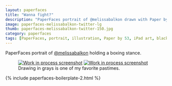 ```yaml
---
layout: paperfaces
title: "Wanna fight?"
description: "PaperFaces portrait of @melissabalkon drawn with Paper by 53 on an iPad."
image: paperfaces-melissabalkon-twitter-lg
thumb: paperfaces-melissabalkon-twitter-150.jpg
category: paperfaces
tags: [PaperFaces, portrait, illustration, Paper by 53, iPad art, black and white]
---
```


PaperFaces portrait of [@melissabalkon](http://twitter.com/melissabalkon) holding a boxing stance.

<figure class="half">
	<a href="{{ site.url }}/images/paperfaces-melissabalkon-process-1-lg.jpg"><img src="{{ site.url }}/images/paperfaces-melissabalkon-process-1-600.jpg" alt="Work in process screenshot"></a>
	<a href="{{ site.url }}/images/paperfaces-melissabalkon-process-2-lg.jpg"><img src="{{ site.url }}/images/paperfaces-melissabalkon-process-2-600.jpg" alt="Work in process screenshot"></a>
	<figcaption>Drawing in grays is one of my favorite pastimes.</figcaption>
</figure>

{% include paperfaces-boilerplate-2.html %}
